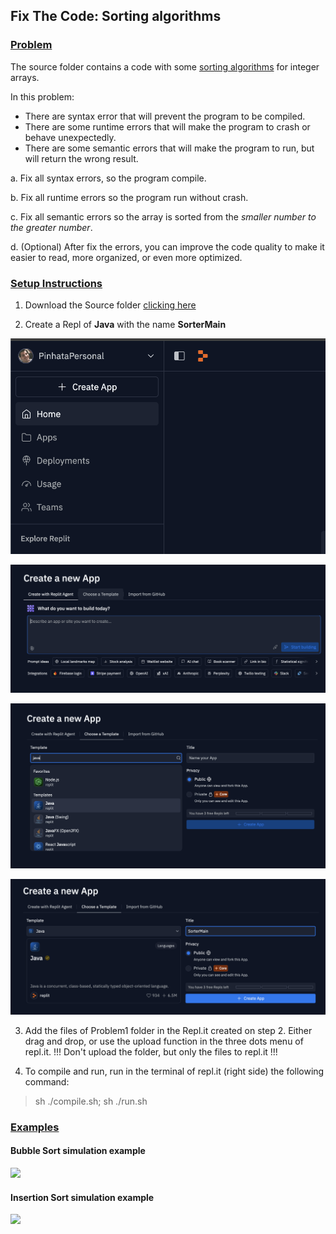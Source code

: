 ## Fix The Code: Sorting algorithms

### <u>Problem</u>

The source folder contains a code with some [sorting algorithms](https://en.wikipedia.org/wiki/Sorting_algorithm) for integer arrays.

In this problem:
- There are syntax error that will prevent the program to be compiled.
- There are some runtime errors that will make the program to crash or behave unexpectedly.
- There are some semantic errors that will make the program to run, but will return the wrong result.

a. Fix all syntax errors, so the program compile.

b. Fix all runtime errors so the program run without crash.

c. Fix all semantic errors so the array is sorted from the *smaller number to the greater number*.

d. (Optional) After fix the errors, you can improve the code quality to make it easier to read, more organized, or even more optimized.


### <u>Setup Instructions</u>

1. Download the Source folder [clicking here](./source.zip)

2. Create a Repl of **Java** with the name **SorterMain**

![Create_replit](../images/1_createApp.png)

![Choose Template](../images/2_choose_template.png)

![Select Java](../images/3_select_Java.png)

![Rename and Create](../images/4_rename_and_create.png)

3. Add the files of Problem1 folder in the Repl.it created on step 2. Either drag and drop, or use the upload function in the three dots menu of repl.it.  !!! Don't upload the folder, but only the files to repl.it !!!

4. To compile and run, run in the terminal of repl.it (right side) the following command:
> sh ./compile.sh; sh ./run.sh

### <u>Examples</u>

#### Bubble Sort simulation example

![](https://upload.wikimedia.org/wikipedia/commons/c/c8/Bubble-sort-example-300px.gif)

#### Insertion Sort simulation example

![](https://upload.wikimedia.org/wikipedia/commons/0/0f/Insertion-sort-example-300px.gif)